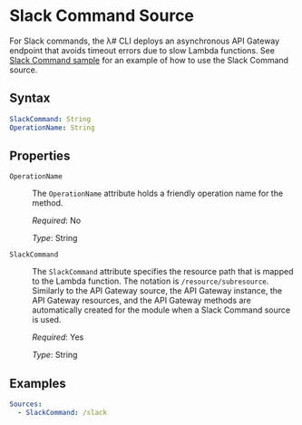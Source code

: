 # Slack Command Source

For Slack commands, the λ# CLI deploys an asynchronous API Gateway endpoint that avoids timeout errors due to slow Lambda functions. See [Slack Command sample](https://github.com/LambdaSharp/LambdaSharpTool/tree/master/Samples/SlackCommandSample/) for an example of how to use the Slack Command source.

## Syntax

```yaml
SlackCommand: String
OperationName: String
```

## Properties

<dl>

<dt><code>OperationName</code></dt>
<dd>

The <code>OperationName</code> attribute holds a friendly operation name for the method.

<i>Required</i>: No

<i>Type</i>: String
</dd>

<dt><code>SlackCommand</code></dt>
<dd>

The <code>SlackCommand</code> attribute specifies the resource path that is mapped to the Lambda function. The notation is <span style="white-space: nowrap"><code>/resource/subresource</code></span>. Similarly to the API Gateway source, the API Gateway instance, the API Gateway resources, and the API Gateway methods are automatically created for the module when a Slack Command source is used.

<i>Required</i>: Yes

<i>Type</i>: String
</dd>

</dl>

## Examples

```yaml
Sources:
  - SlackCommand: /slack
```
